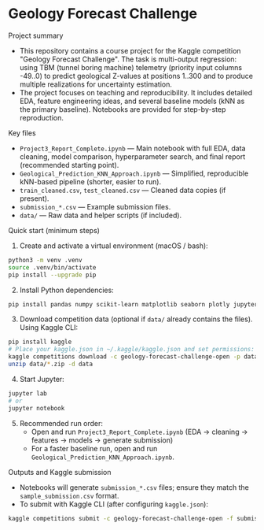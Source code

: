 # Geology Forecast Challenge

Project summary

- This repository contains a course project for the Kaggle competition "Geology Forecast Challenge". The task is multi-output regression: using TBM (tunnel boring machine) telemetry (priority input columns -49..0) to predict geological Z-values at positions 1..300 and to produce multiple realizations for uncertainty estimation.
- The project focuses on teaching and reproducibility. It includes detailed EDA, feature engineering ideas, and several baseline models (kNN as the primary baseline). Notebooks are provided for step-by-step reproduction.

Key files

- `Project3_Report_Complete.ipynb` — Main notebook with full EDA, data cleaning, model comparison, hyperparameter search, and final report (recommended starting point).
- `Geological_Prediction_KNN_Approach.ipynb` — Simplified, reproducible kNN-based pipeline (shorter, easier to run).
- `train_cleaned.csv`, `test_cleaned.csv` — Cleaned data copies (if present).
- `submission_*.csv` — Example submission files.
- `data/` — Raw data and helper scripts (if included).

Quick start (minimum steps)

1. Create and activate a virtual environment (macOS / bash):

```bash
python3 -m venv .venv
source .venv/bin/activate
pip install --upgrade pip
```

2. Install Python dependencies:

```bash
pip install pandas numpy scikit-learn matplotlib seaborn plotly jupyterlab
```

3. Download competition data (optional if `data/` already contains the files). Using Kaggle CLI:

```bash
pip install kaggle
# Place your kaggle.json in ~/.kaggle/kaggle.json and set permissions: chmod 600 ~/.kaggle/kaggle.json
kaggle competitions download -c geology-forecast-challenge-open -p data
unzip data/*.zip -d data
```

4. Start Jupyter:

```bash
jupyter lab
# or
jupyter notebook
```

5. Recommended run order:
   - Open and run `Project3_Report_Complete.ipynb` (EDA → cleaning → features → models → generate submission)
   - For a faster baseline run, open and run `Geological_Prediction_KNN_Approach.ipynb`.

Outputs and Kaggle submission

- Notebooks will generate `submission_*.csv` files; ensure they match the `sample_submission.csv` format.
- To submit with Kaggle CLI (after configuring `kaggle.json`):

```bash
kaggle competitions submit -c geology-forecast-challenge-open -f submission_knn_best.csv -m "KNN baseline"
```
